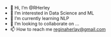 - 👋 Hi, I’m @RHerley
- 👀 I’m interested in Data Science and ML
- 🌱 I’m currently learning NLP
- 💞️ I’m looking to collaborate on ...
- 📫 How to reach me reginaherlay@gmail.com

<!---
RHerley/RHerley is a ✨ special ✨ repository because its `README.md` (this file) appears on your GitHub profile.
You can click the Preview link to take a look at your changes.
--->
